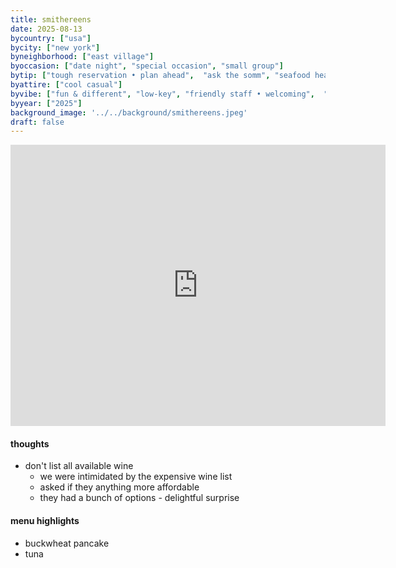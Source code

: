 ```yaml
---
title: smithereens
date: 2025-08-13
bycountry: ["usa"]
bycity: ["new york"]
byneighborhood: ["east village"]
byoccasion: ["date night", "special occasion", "small group"]
bytip: ["tough reservation • plan ahead",  "ask the somm", "seafood heavy"]
byattire: ["cool casual"]
byvibe: ["fun & different", "low-key", "friendly staff • welcoming",  "clean • modern"]
byyear: ["2025"]
background_image: '../../background/smithereens.jpeg'
draft: false
---
```


<iframe src="https://www.google.com/maps/embed?pb=!1m18!1m12!1m3!1d3023.5585405171832!2d-73.9842655!3d40.727733799999996!2m3!1f0!2f0!3f0!3m2!1i1024!2i768!4f13.1!3m3!1m2!1s0x89c25959d574bf51%3A0x53964be57624bd99!2sSmithereens!5e0!3m2!1sen!2sus!4v1761104997553!5m2!1sen!2sus" width="600" height="450" style="border:0;" allowfullscreen="" loading="lazy" referrerpolicy="no-referrer-when-downgrade"></iframe>

#### thoughts
* don't list all available wine
  * we were intimidated by the expensive wine list
  * asked if they anything more affordable
  * they had a bunch of options - delightful surprise

#### menu highlights
* buckwheat pancake
* tuna